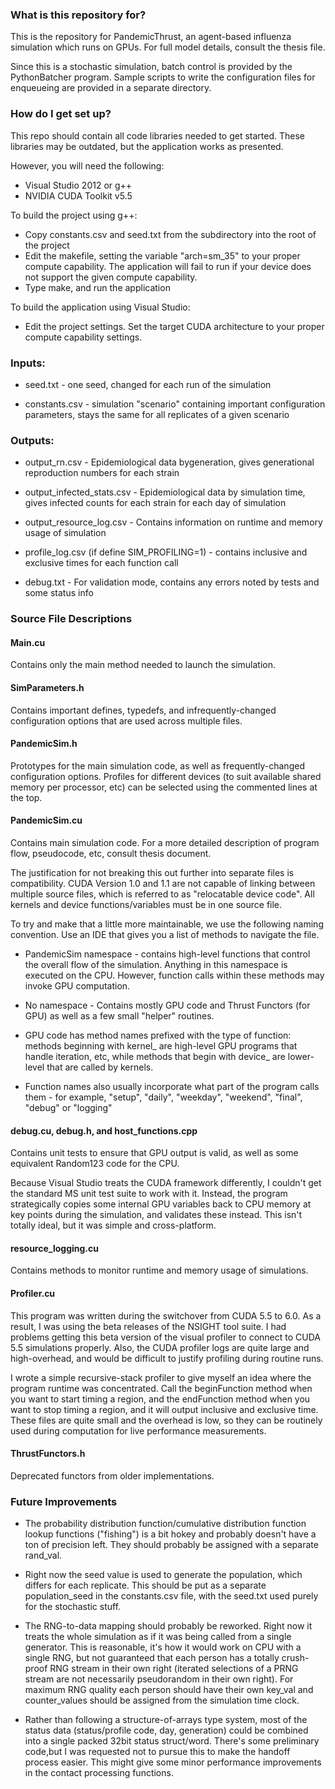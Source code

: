 ### What is this repository for?

This is the repository for PandemicThrust, an agent-based influenza simulation which runs on GPUs.  For full model details, consult the thesis file.

Since this is a stochastic simulation, batch control is provided by the PythonBatcher program.  Sample scripts to write the configuration files for enqueueing are provided in a separate directory.

### How do I get set up?

This repo should contain all code libraries needed to get started.  These libraries may be outdated, but the application works as presented.

However, you will need the following:
* Visual Studio 2012 or g++
* NVIDIA CUDA Toolkit v5.5

To build the project using g++:
* Copy constants.csv and seed.txt from the subdirectory into the root of the project
* Edit the makefile, setting the variable "arch=sm_35" to your proper compute capability.  The application will fail to run if your device does not support the given compute capability.
* Type make, and run the application

To build the application using Visual Studio:
* Edit the project settings.  Set the target CUDA architecture to your proper compute capability settings.

### Inputs:

* seed.txt - one seed, changed for each run of the simulation

* constants.csv - simulation "scenario" containing important configuration parameters, stays the same for all replicates of a given scenario

### Outputs:

* output_rn.csv - Epidemiological data bygeneration, gives generational reproduction numbers for each strain

* output_infected_stats.csv - Epidemiological data by simulation time, gives infected counts for each strain for each day of simulation

* output_resource_log.csv - Contains information on runtime and memory usage of simulation

* profile_log.csv (if define SIM_PROFILING=1)  - contains inclusive and exclusive times for each function call

* debug.txt - For validation mode, contains any errors noted by tests and some status info

### Source File Descriptions

#### Main.cu

Contains only the main method needed to launch the simulation.

#### SimParameters.h

Contains important defines, typedefs, and infrequently-changed configuration options that are used across multiple files.

#### PandemicSim.h

Prototypes for the main simulation code, as well as frequently-changed configuration options.  Profiles for different devices (to suit available shared memory per processor, etc) can be selected using the commented lines at the top.

#### PandemicSim.cu

Contains main simulation code.  For a more detailed description of program flow, pseudocode, etc, consult thesis document.

The justification for not breaking this out further into separate files is compatibility.  CUDA Version 1.0 and 1.1 are not capable of linking between multiple source files, which is referred to as "relocatable device code". All kernels and device functions/variables must be in one source file.

To try and make that a little more maintainable, we use the following naming convention.  Use an IDE that gives you a list of methods to navigate the file.

* PandemicSim namespace - contains high-level functions that control the overall flow of the simulation.  Anything in this namespace is executed on the CPU.  However, function calls within these methods may invoke GPU computation.

* No namespace - Contains mostly GPU code and Thrust Functors (for GPU) as well as a few small "helper" routines.

* GPU code has method names prefixed with the type of function:  methods beginning with kernel_ are high-level GPU programs that handle iteration, etc, while methods that begin with device_ are lower-level that are called by kernels.

* Function names also usually incorporate what part of the program calls them - for example, "setup", "daily", "weekday", "weekend", "final", "debug" or "logging"

#### debug.cu, debug.h, and host_functions.cpp

Contains unit tests to ensure that GPU output is valid, as well as some equivalent Random123 code for the CPU.

Because Visual Studio treats the CUDA framework differently, I couldn't get the standard MS unit test suite to work with it.  Instead, the program strategically copies some internal GPU variables back to CPU memory at key points during the simulation, and validates these instead.  This isn't totally ideal, but it was simple and cross-platform.

#### resource_logging.cu

Contains methods to monitor runtime and memory usage of simulations.

#### Profiler.cu

This program was written during the switchover from CUDA 5.5 to 6.0.  As a result, I was using the beta releases of the NSIGHT tool suite. I had problems getting this beta version of the visual profiler to connect to CUDA 5.5 simulations properly.  Also, the CUDA profiler logs are quite large and high-overhead, and would be difficult to justify profiling during routine runs.

I wrote a simple recursive-stack profiler to give myself an idea where the program runtime was concentrated.  Call the beginFunction method when you want to start timing a region, and the endFunction method when you want to stop timing a region, and it will output inclusive and exclusive time.  These files are quite small and the overhead is low, so they can be routinely used during computation for live performance measurements.

#### ThrustFunctors.h

Deprecated functors from older implementations.

### Future Improvements

* The probability distribution function/cumulative distribution function lookup functions ("fishing") is a bit hokey and probably doesn't have a ton of precision left.  They should probably be assigned with a separate rand_val.

* Right now the seed value is used to generate the population, which differs for each replicate.  This should be put as a separate population_seed in the constants.csv file, with the seed.txt used purely for the stochastic stuff.

* The RNG-to-data mapping should probably be reworked.  Right now it treats the whole simulation as if it was being called from a single generator.  This is reasonable, it's how it would work on CPU with a single RNG, but not guaranteed that each person has a totally crush-proof RNG stream in their own right (iterated selections of a PRNG stream are not necessarily pseudorandom in their own right).  For maximum RNG quality each person should have their own key_val and counter_values should be assigned from the simulation time clock.

* Rather than following a structure-of-arrays type system, most of the status data (status/profile code, day, generation) could be combined into a single packed 32bit status struct/word.  There's some preliminary code,but I was requested not to pursue this to make the handoff process easier.  This might give some minor performance improvements in the contact processing functions.